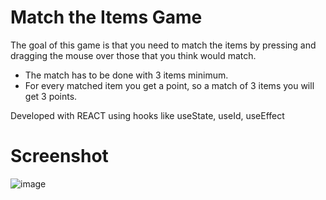 # Match the Items Game
The goal of this game is that you need to match the items by pressing and dragging the mouse over those that you think would match.

- The match has to be done with 3 items minimum.
- For every matched item you get a point, so a match of 3 items you will get 3 points.

Developed with REACT using hooks like useState, useId, useEffect

# Screenshot
![image](https://user-images.githubusercontent.com/125615397/231234691-14caee57-60e7-4093-8a0e-41211d2e0b74.png)
